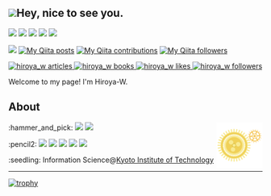 ## <img src="https://emojis.slackmojis.com/emojis/images/1531849430/4246/blob-sunglasses.gif?1531849430" width="30"/>Hey, nice to see you.

[<img src="https://img.shields.io/badge/twitter-%231DA1F2.svg?&style=for-the-badge&logo=twitter&logoColor=white" />](https://twitter.com/Hyuyu_kun)
[<img src ="https://img.shields.io/badge/portfolio-web-%23.svg?&style=for-the-badge&logo=&logoColor=white%22">](https://hiroya-w.notion.site/)
[<img src="https://img.shields.io/badge/-speakerdeck-339966.svg?logo=speakerdeck&style=for-the-badge&logoColor=white">](https://speakerdeck.com/hyuyukun)
<a href="https://atcoder.jp/users/Hiroya_W" target="_blank" title="Hiroya_W"><img src="https://img.shields.io/endpoint?url=https%3A%2F%2Fatcoder-badges.now.sh%2Fapi%2Fatcoder%2Fjson%2FHiroya_W" /></a>
<img src="https://visitor-badge.laobi.icu/badge?page_id=Hiroya-W.Hiroya-W">

[<img src="https://img.shields.io/badge/-Qiita-55C500.svg?logo=qiita&style=for-the-badge&logoColor=white">](https://qiita.com/Hiroya_W)
[![My Qiita posts](https://qiita-badge.apiapi.app/s/Hiroya_W/posts.svg)](http://qiita.com/Hiroya_W)
[![My Qiita contributions](https://qiita-badge.apiapi.app/s/Hiroya_W/contributions.svg)](http://qiita.com/Hiroya_W)
[![My Qiita followers](https://qiita-badge.apiapi.app/s/Hiroya_W/followers.svg)](http://qiita.com/Hiroya_W)

<!-- Articles のバッジ -->
<a href="https://zenn.dev/hiroya_w/articles">
<img src="https://zenn.badge.nikaera.com/s/hiroya_w/articles?style=flat" alt="hiroya_w articles" />
</a>

<!-- Books のバッジ -->
<a href="https://zenn.dev/hiroya_w/books">
<img src="https://zenn.badge.nikaera.com/s/hiroya_w/books?style=flat" alt="hiroya_w books" />
</a>

<!-- Like のバッジ -->
<a href="https://zenn.dev/hiroya_w">
<img src="https://zenn.badge.nikaera.com/s/hiroya_w/likes?style=flat" alt="hiroya_w likes" />
</a>

<!-- Followers のバッジ -->
<a href="https://zenn.dev/hiroya_w/followers">
<img src="https://zenn.badge.nikaera.com/s/hiroya_w/followers?style=flat" alt="hiroya_w followers" />
</a>



Welcome to my page! I'm Hiroya-W.

## About
<img align=right width=18% src="https://raw.githubusercontent.com/Hiroya-W/Hiroya-W/master/gears.svg" width="64">
<p>
    :hammer_and_pick:
    <img src="https://img.shields.io/badge/C++-00599C.svg?logo=c%2B%2B&style=flat-square&logoColor=white">
    <img src="https://img.shields.io/badge/-Python-3776AB.svg?logo=python&style=flat-square&logoColor=white">
</p>
<p>
    :pencil2:
    <img src="https://img.shields.io/badge/-Arch Linux-1793D1.svg?logo=arch-linux&style=flat-square&logoColor=white">
    <img src="https://img.shields.io/badge/-i3wm-70CBF4.svg?&style=flat-square">
    <img src="https://img.shields.io/badge/-Vim-019733.svg?logo=vim&style=flat-square&logoColor=white">
    <img src="https://img.shields.io/badge/-VSCode-007ACC.svg?logo=visual-studio-code&style=flat-square&logoColor=white">
    <img src="https://img.shields.io/badge/-IntelliJ%20IDEA-000000.svg?logo=intellij-idea&style=flat-square&logoColor=white">
</p>
<p>
    :seedling: Information Science@<a href="https://www.kit.ac.jp/" target="_blank" title="kit.ac.jp">Kyoto Institute of Technology</a>
</p>


---
<!--
<p align = "center">
    <img src = "https://github-readme-stats.vercel.app/api?username=Hiroya-W&show_icons=true&theme=radical&line_height=27">
    <img src = "https://github-readme-stats.vercel.app/api/top-langs/?username=Hiroya-W&theme=tokyonight">
</p>
-->
[![trophy](https://github-profile-trophy.vercel.app/?username=Hiroya-W&column=7)](https://github.com/ryo-ma/github-profile-trophy)
